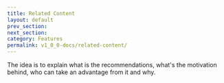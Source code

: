 ```yaml
---
title: Related Content
layout: default
prev_section:
next_section:
category: Features
permalink: v1_0_0-docs/related-content/
---
```

The idea is to explain what is the recommendations, what's the motivation behind, who can take an advantage from it and why.
